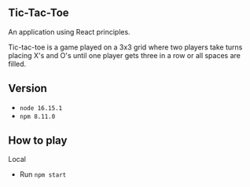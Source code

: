 ## Tic-Tac-Toe

An application using React principles.

Tic-tac-toe is a game played on a 3x3 grid where two players take turns placing X's and O's until one player gets three in a row or all spaces are filled.

## Version
- `node 16.15.1`
- `npm 8.11.0`

## How to play
Local
- Run `npm start`